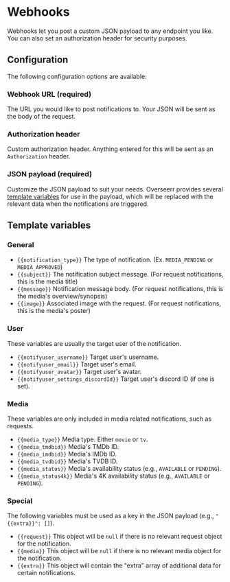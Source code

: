 # Webhooks

Webhooks let you post a custom JSON payload to any endpoint you like. You can also set an authorization header for security purposes.

## Configuration

The following configuration options are available:

### Webhook URL (required)

The URL you would like to post notifications to. Your JSON will be sent as the body of the request.

### Authorization header

Custom authorization header. Anything entered for this will be sent as an `Authorization` header.

### JSON payload (required)

Customize the JSON payload to suit your needs. Overseerr provides several [template variables](./webhooks.md#template-variables) for use in the payload, which will be replaced with the relevant data when the notifications are triggered.

## Template variables

### General

- `{{notification_type}}` The type of notification. (Ex. `MEDIA_PENDING` or `MEDIA_APPROVED`)
- `{{subject}}` The notification subject message. (For request notifications, this is the media title)
- `{{message}}` Notification message body. (For request notifications, this is the media's overview/synopsis)
- `{{image}}` Associated image with the request. (For request notifications, this is the media's poster)

### User

These variables are usually the target user of the notification.

- `{{notifyuser_username}}` Target user's username.
- `{{notifyuser_email}}` Target user's email.
- `{{notifyuser_avatar}}` Target user's avatar.
- `{{notifyuser_settings_discordId}}` Target user's discord ID (if one is set).

### Media

These variables are only included in media related notifications, such as requests.

- `{{media_type}}` Media type. Either `movie` or `tv`.
- `{{media_tmdbid}}` Media's TMDb ID.
- `{{media_imdbid}}` Media's IMDb ID.
- `{{media_tvdbid}}` Media's TVDB ID.
- `{{media_status}}` Media's availability status (e.g., `AVAILABLE` or `PENDING`).
- `{{media_status4k}}` Media's 4K availability status (e.g., `AVAILABLE` or `PENDING`).

### Special

The following variables must be used as a key in the JSON payload (e.g., `"{{extra}}": []`).

- `{{request}}` This object will be `null` if there is no relevant request object for the notification.
- `{{media}}` This object will be `null` if there is no relevant media object for the notification.
- `{{extra}}` This object will contain the "extra" array of additional data for certain notifications.
